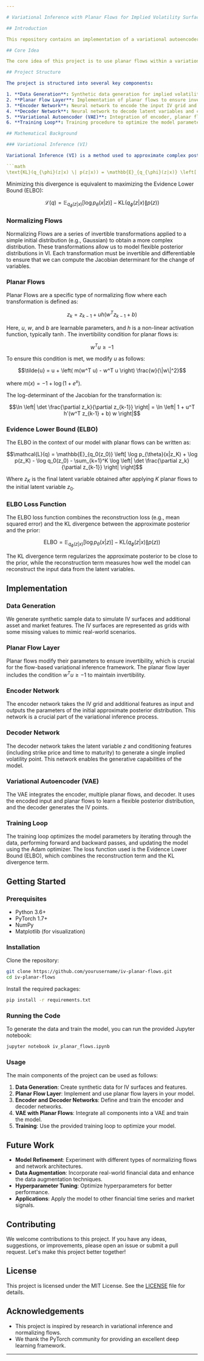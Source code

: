 ```yaml
---

# Variational Inference with Planar Flows for Implied Volatility Surfaces

## Introduction

This repository contains an implementation of a variational autoencoder (VAE) with planar flows to model and fill implied volatility (IV) surfaces. Implied volatility surfaces are crucial in financial markets for pricing options and managing risk. This project aims to improve the flexibility and accuracy of modeling IV surfaces by leveraging the power of normalizing flows and variational inference.

## Core Idea

The core idea of this project is to use planar flows within a variational inference framework to learn a flexible posterior distribution for the latent variables. The model is conditioned on a grid of IVs and additional asset and market features, allowing it to generate and fill missing IV points accurately. The generative model uses the learned posterior samples along with specific conditioning features such as strike price and time to maturity to decode to a single volatility point.

## Project Structure

The project is structured into several key components:

1. **Data Generation**: Synthetic data generation for implied volatility surfaces and associated features.
2. **Planar Flow Layer**: Implementation of planar flows to ensure invertible transformations.
3. **Encoder Network**: Neural network to encode the input IV grid and features into latent variables.
4. **Decoder Network**: Neural network to decode latent variables and conditioning features into implied volatility points.
5. **Variational Autoencoder (VAE)**: Integration of encoder, planar flows, and decoder into a VAE.
6. **Training Loop**: Training procedure to optimize the model parameters.

## Mathematical Background

### Variational Inference (VI)

Variational Inference (VI) is a method used to approximate complex posterior distributions in Bayesian inference. Instead of directly computing the posterior $p(z|x)$, which is often intractable, VI optimizes a simpler distribution $q_{\phi}(z|x)$ to be close to the true posterior. This is achieved by minimizing the Kullback-Leibler (KL) divergence between the approximate posterior and the true posterior:

```math
\text{KL}(q_{\phi}(z|x) \| p(z|x)) = \mathbb{E}_{q_{\phi}(z|x)} \left[ \log \frac{q_{\phi}(z|x)}{p(z|x)} \right]
```

Minimizing this divergence is equivalent to maximizing the Evidence Lower Bound (ELBO):

```math
\mathcal{L}(q) = \mathbb{E}_{q_{\phi}(z|x)}[\log p_{\theta}(x|z)] - \text{KL}(q_{\phi}(z|x) \| p(z))
```

### Normalizing Flows

Normalizing Flows are a series of invertible transformations applied to a simple initial distribution (e.g., Gaussian) to obtain a more complex distribution. These transformations allow us to model flexible posterior distributions in VI. Each transformation must be invertible and differentiable to ensure that we can compute the Jacobian determinant for the change of variables.

### Planar Flows

Planar Flows are a specific type of normalizing flow where each transformation is defined as:

```math
z_k = z_{k-1} + u h(w^T z_{k-1} + b)
```

Here, $u$, $w$, and $b$ are learnable parameters, and $h$ is a non-linear activation function, typically $\tanh$. The invertibility condition for planar flows is:

$$w^T u \geq -1$$

To ensure this condition is met, we modify $u$ as follows:

$$\tilde{u} = u + \left( m(w^T u) - w^T u \right) \frac{w}{\|w\|^2}$$

where $m(x) = -1 + \log(1 + e^x)$.

The log-determinant of the Jacobian for the transformation is:

$$\ln \left| \det \frac{\partial z_k}{\partial z_{k-1}} \right| = \ln \left| 1 + u^T h'(w^T z_{k-1} + b) w \right|$$

### Evidence Lower Bound (ELBO)

The ELBO in the context of our model with planar flows can be written as:

```math
\mathcal{L}(q) = \mathbb{E}_{q_0(z_0)} \left[ \log p_{\theta}(x|z_K) + \log p(z_K) - \log q_0(z_0) - \sum_{k=1}^K \log \left| \det \frac{\partial z_k}{\partial z_{k-1}} \right| \right]
```

Where $z_K$ is the final latent variable obtained after applying $K$ planar flows to the initial latent variable $z_0$.

### ELBO Loss Function

The ELBO loss function combines the reconstruction loss (e.g., mean squared error) and the KL divergence between the approximate posterior and the prior:

```math
\text{ELBO} = \mathbb{E}_{q_{\phi}(z|x)}[\log p_{\theta}(x|z)] - \text{KL}(q_{\phi}(z|x) \| p(z))
```

The KL divergence term regularizes the approximate posterior to be close to the prior, while the reconstruction term measures how well the model can reconstruct the input data from the latent variables.

## Implementation

### Data Generation

We generate synthetic sample data to simulate IV surfaces and additional asset and market features. The IV surfaces are represented as grids with some missing values to mimic real-world scenarios.

### Planar Flow Layer

Planar flows modify their parameters to ensure invertibility, which is crucial for the flow-based variational inference framework. The planar flow layer includes the condition $w^T u \geq -1$ to maintain invertibility.

### Encoder Network

The encoder network takes the IV grid and additional features as input and outputs the parameters of the initial approximate posterior distribution. This network is a crucial part of the variational inference process.

### Decoder Network

The decoder network takes the latent variable $z$ and conditioning features (including strike price and time to maturity) to generate a single implied volatility point. This network enables the generative capabilities of the model.

### Variational Autoencoder (VAE)

The VAE integrates the encoder, multiple planar flows, and decoder. It uses the encoded input and planar flows to learn a flexible posterior distribution, and the decoder generates the IV points.

### Training Loop

The training loop optimizes the model parameters by iterating through the data, performing forward and backward passes, and updating the model using the Adam optimizer. The loss function used is the Evidence Lower Bound (ELBO), which combines the reconstruction term and the KL divergence term.

## Getting Started

### Prerequisites

- Python 3.6+
- PyTorch 1.7+
- NumPy
- Matplotlib (for visualization)

### Installation

Clone the repository:

```bash
git clone https://github.com/yourusername/iv-planar-flows.git
cd iv-planar-flows
```

Install the required packages:

```bash
pip install -r requirements.txt
```

### Running the Code

To generate the data and train the model, you can run the provided Jupyter notebook:

```bash
jupyter notebook iv_planar_flows.ipynb
```

### Usage

The main components of the project can be used as follows:

1. **Data Generation**: Create synthetic data for IV surfaces and features.
2. **Planar Flow Layer**: Implement and use planar flow layers in your model.
3. **Encoder and Decoder Networks**: Define and train the encoder and decoder networks.
4. **VAE with Planar Flows**: Integrate all components into a VAE and train the model.
5. **Training**: Use the provided training loop to optimize your model.

## Future Work

- **Model Refinement**: Experiment with different types of normalizing flows and network architectures.
- **Data Augmentation**: Incorporate real-world financial data and enhance the data augmentation techniques.
- **Hyperparameter Tuning**: Optimize hyperparameters for better performance.
- **Applications**: Apply the model to other financial time series and market signals.

## Contributing

We welcome contributions to this project. If you have any ideas, suggestions, or improvements, please open an issue or submit a pull request. Let's make this project better together!

## License

This project is licensed under the MIT License. See the [LICENSE](LICENSE) file for details.

## Acknowledgements

- This project is inspired by research in variational inference and normalizing flows.
- We thank the PyTorch community for providing an excellent deep learning framework.

---
```

